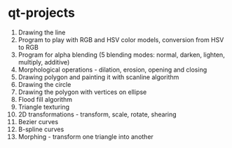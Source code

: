 # qt-projects

1. Drawing the line
2. Program to play with RGB and HSV color models, conversion from HSV to RGB
3. Program for alpha blending (5 blending modes: normal, darken, lighten, multiply, additive)
4. Morphological operations - dilation, erosion, opening and closing
5. Drawing polygon and painting it with scanline algorithm
6. Drawing the circle
7. Drawing the polygon with vertices on ellipse
8. Flood fill algorithm
9. Triangle texturing
10. 2D transformations - transform, scale, rotate, shearing
11. Bezier curves
12. B-spline curves
13. Morphing - transform one triangle into another

